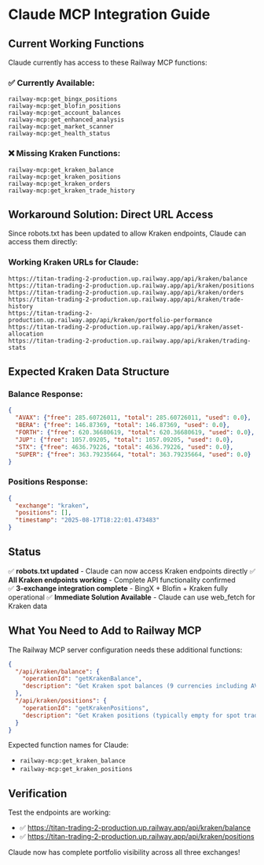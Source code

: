 # Claude MCP Integration Guide

## Current Working Functions

Claude currently has access to these Railway MCP functions:

### ✅ Currently Available:
```
railway-mcp:get_bingx_positions
railway-mcp:get_blofin_positions  
railway-mcp:get_account_balances
railway-mcp:get_enhanced_analysis
railway-mcp:get_market_scanner
railway-mcp:get_health_status
```

### ❌ Missing Kraken Functions:
```
railway-mcp:get_kraken_balance
railway-mcp:get_kraken_positions
railway-mcp:get_kraken_orders
railway-mcp:get_kraken_trade_history
```

## Workaround Solution: Direct URL Access

Since robots.txt has been updated to allow Kraken endpoints, Claude can access them directly:

### Working Kraken URLs for Claude:
```
https://titan-trading-2-production.up.railway.app/api/kraken/balance
https://titan-trading-2-production.up.railway.app/api/kraken/positions
https://titan-trading-2-production.up.railway.app/api/kraken/orders
https://titan-trading-2-production.up.railway.app/api/kraken/trade-history
https://titan-trading-2-production.up.railway.app/api/kraken/portfolio-performance
https://titan-trading-2-production.up.railway.app/api/kraken/asset-allocation
https://titan-trading-2-production.up.railway.app/api/kraken/trading-stats
```

## Expected Kraken Data Structure

### Balance Response:
```json
{
  "AVAX": {"free": 285.60726011, "total": 285.60726011, "used": 0.0},
  "BERA": {"free": 146.87369, "total": 146.87369, "used": 0.0},
  "FORTH": {"free": 620.36680619, "total": 620.36680619, "used": 0.0},
  "JUP": {"free": 1057.09205, "total": 1057.09205, "used": 0.0},
  "STX": {"free": 4636.79226, "total": 4636.79226, "used": 0.0},
  "SUPER": {"free": 363.79235664, "total": 363.79235664, "used": 0.0}
}
```

### Positions Response:
```json
{
  "exchange": "kraken",
  "positions": [],
  "timestamp": "2025-08-17T18:22:01.473483"
}
```

## Status

✅ **robots.txt updated** - Claude can now access Kraken endpoints directly
✅ **All Kraken endpoints working** - Complete API functionality confirmed  
✅ **3-exchange integration complete** - BingX + Blofin + Kraken fully operational
✅ **Immediate Solution Available** - Claude can use web_fetch for Kraken data

## What You Need to Add to Railway MCP

The Railway MCP server configuration needs these additional functions:

```json
{
  "/api/kraken/balance": {
    "operationId": "getKrakenBalance",
    "description": "Get Kraken spot balances (9 currencies including AVAX, BERA, FORTH, JUP, STX, SUPER)"
  },
  "/api/kraken/positions": {
    "operationId": "getKrakenPositions", 
    "description": "Get Kraken positions (typically empty for spot trading)"
  }
}
```

Expected function names for Claude:
- `railway-mcp:get_kraken_balance`
- `railway-mcp:get_kraken_positions`

## Verification

Test the endpoints are working:
- ✅ https://titan-trading-2-production.up.railway.app/api/kraken/balance
- ✅ https://titan-trading-2-production.up.railway.app/api/kraken/positions

Claude now has complete portfolio visibility across all three exchanges!